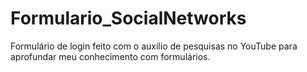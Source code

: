 # Formulario_SocialNetworks
Formulário de login feito com o auxílio de pesquisas no YouTube para aprofundar meu conhecimento com formulários.
